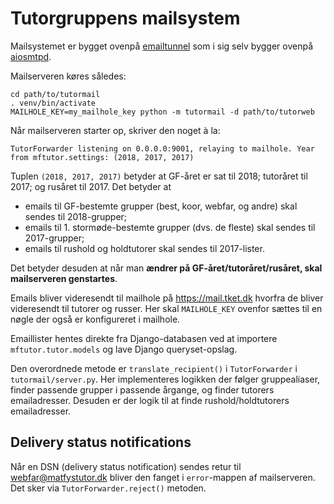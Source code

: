 # Tutorgruppens mailsystem

Mailsystemet er bygget ovenpå
[emailtunnel](https://github.com/TK-IT/emailtunnel)
som i sig selv bygger ovenpå
[aiosmtpd](https://github.com/aio-libs/aiosmtpd).

Mailserveren køres således:

```
cd path/to/tutormail
. venv/bin/activate
MAILHOLE_KEY=my_mailhole_key python -m tutormail -d path/to/tutorweb
```

Når mailserveren starter op, skriver den noget à la:

`TutorForwarder listening on 0.0.0.0:9001, relaying to mailhole.
Year from mftutor.settings: (2018, 2017, 2017)`

Tuplen `(2018, 2017, 2017)` betyder at GF-året er sat til 2018;
tutoråret til 2017; og rusåret til 2017.
Det betyder at
* emails til GF-bestemte grupper (best, koor, webfar, og andre) skal sendes til 2018-grupper;
* emails til 1. stormøde-bestemte grupper (dvs. de fleste) skal sendes til 2017-grupper;
* emails til rushold og holdtutorer skal sendes til 2017-lister.

Det betyder desuden at når man
**ændrer på GF-året/tutoråret/rusåret, skal mailserveren genstartes**.

Emails bliver videresendt til mailhole på https://mail.tket.dk
hvorfra de bliver videresendt til tutorer og russer.
Her skal `MAILHOLE_KEY` ovenfor
sættes til en nøgle der også er konfigureret i mailhole.

Emaillister hentes direkte fra Django-databasen
ved at importere `mftutor.tutor.models`
og lave Django queryset-opslag.

Den overordnede metode er `translate_recipient()`
i `TutorForwarder` i `tutormail/server.py`.
Her implementeres logikken der følger gruppealiaser,
finder passende grupper i passende årgange,
og finder tutorers emailadresser.
Desuden er der logik til at finde rushold/holdtutorers emailadresser.


## Delivery status notifications

Når en DSN (delivery status notification) sendes retur til webfar@matfystutor.dk
bliver den fanget i `error`-mappen af mailserveren.
Det sker via `TutorForwarder.reject()` metoden.
